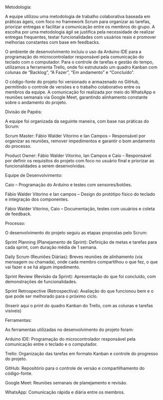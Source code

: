 Metodologia:

A equipe utilizou uma metodologia de trabalho colaborativa baseada em práticas ágeis, com foco no framework Scrum para organizar as tarefas, priorizar entregas e facilitar a comunicação entre os membros do grupo. A escolha por uma metodologia ágil se justifica pela necessidade de realizar entregas frequentes, testar funcionalidades com usuários reais e promover melhorias constantes com base em feedbacks.

O ambiente de desenvolvimento incluiu o uso da Arduino IDE para a programação do microcontrolador responsável pela comunicação do teclado com o computador. Para o controle de tarefas e gestão do tempo, utilizamos a ferramenta Trello, onde foi estruturado um quadro Kanban com colunas de “Backlog”, “A Fazer”, “Em andamento” e “Concluído”.

O código-fonte do projeto foi versionado e armazenado no GitHub, permitindo o controle de versões e o trabalho colaborativo entre os membros da equipe. A comunicação foi realizada por meio do WhatsApp e reuniões semanais via Google Meet, garantindo alinhamento constante sobre o andamento do projeto.

Divisão de Papéis:

A equipe foi organizada da seguinte maneira, com base nas práticas do Scrum:

Scrum Master:  Fábio Walder Vitorino e Ian Campos – Responsável por organizar as reuniões, remover impedimentos e garantir o bom andamento do processo.

Product Owner: Fábio Walder Vitorino, Ian Campos e Caio – Responsável por definir os requisitos do projeto com foco no usuário final e priorizar as funcionalidades a serem desenvolvidas.

Equipe de Desenvolvimento:

Caio – Programação do Arduino e testes com sensores/botões.

Fábio Walder Vitorino e Ian campos – Design do protótipo físico do teclado e integração dos componentes.

Fábio Walder Vitorino, Caio – Documentação, testes com usuários e coleta de feedback.

Processo:

O desenvolvimento do projeto seguiu as etapas propostas pelo Scrum:

Sprint Planning (Planejamento de Sprint): Definição de metas e tarefas para cada sprint, com duração média de 1 semana.

Daily Scrum (Reuniões Diárias): Breves reuniões de alinhamento (via mensagem ou chamada), onde cada membro compartilhou o que fez, o que vai fazer e se há algum impedimento.

Sprint Review (Revisão da Sprint): Apresentação do que foi concluído, com demonstrações de funcionalidades.

Sprint Retrospective (Retrospectiva): Avaliação do que funcionou bem e o que pode ser melhorado para o próximo ciclo.

(Inserir aqui o print do quadro Kanban do Trello, com as colunas e tarefas visíveis)

Ferramentas:

As ferramentas utilizadas no desenvolvimento do projeto foram:

Arduino IDE: Programação do microcontrolador responsável pela comunicação entre o teclado e o computador.

Trello: Organização das tarefas em formato Kanban e controle do progresso do projeto.

GitHub: Repositório para o controle de versão e compartilhamento do código-fonte.

Google Meet: Reuniões semanais de planejamento e revisão.

WhatsApp: Comunicação rápida e diária entre os membros.

